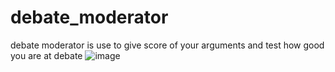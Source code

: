 # debate_moderator
debate moderator is use to give score of your arguments and test how good you are at debate 
![image](https://github.com/user-attachments/assets/b9d7a7ae-bb6c-4f72-aa8a-0803edd2da4a)

